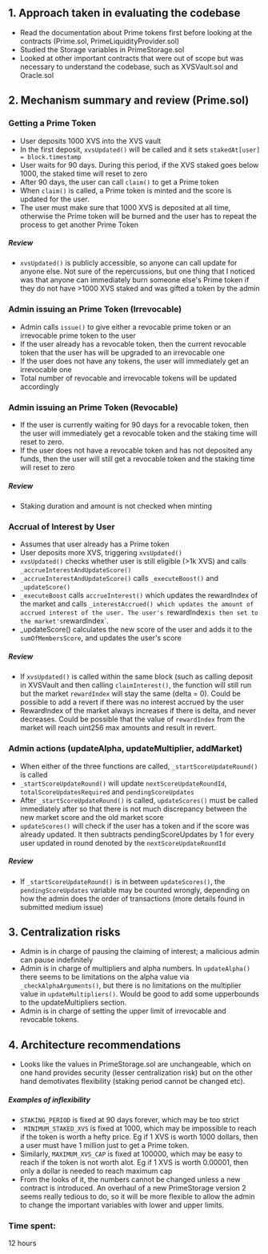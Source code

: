 ## 1. Approach taken in evaluating the codebase
- Read the documentation about Prime tokens first before looking at the contracts (Prime.sol, PrimeLiquidityProvider.sol)
- Studied the Storage variables in PrimeStorage.sol
- Looked at other important contracts that were out of scope but was necessary to understand the codebase, such as XVSVault.sol and Oracle.sol

## 2. Mechanism summary and review (Prime.sol)

### Getting a Prime Token  
- User deposits 1000 XVS into the XVS vault 
- In the first deposit, `xvsUpdated()` will be called and it sets `stakedAt[user] = block.timestamp`
- User waits for 90 days. During this period, if the XVS staked goes below 1000, the staked time will reset to zero
- After 90 days, the user can call `claim()` to get a Prime token
- When `claim()` is called, a Prime token is minted and the score is updated for the user.
- The user must make sure that 1000 XVS is deposited at all time, otherwise the Prime token will be burned and the user has to repeat the process to get another Prime Token

##### Review
- `xvsUpdated()` is publicly accessible, so anyone can call update for anyone else. Not sure of the repercussions, but one thing that I noticed was that anyone can immediately burn someone else's Prime token if they do not have >1000 XVS staked and was gifted a token by the admin

### Admin issuing an Prime Token (Irrevocable)
- Admin calls `issue()` to give either a revocable prime token or an irrevocable prime token to the user
- If the user already has a revocable token, then the current revocable token that the user has will be upgraded to an irrevocable one
- If the user does not have any tokens, the user will immediately get an irrevocable one
- Total number of revocable and irrevocable tokens will be updated accordingly

### Admin issuing an Prime Token (Revocable)
- If the user is currently waiting for 90 days for a revocable token, then the user will immediately get a revocable token and the staking time will reset to zero.
- If the user does not have a revocable token and has not deposited any funds, then the user will still get a revocable token and the staking time will reset to zero

##### Review
- Staking duration and amount is not checked when minting

### Accrual of Interest by User
- Assumes that user already has a Prime token
- User deposits more XVS, triggering `xvsUpdated()`
- `xvsUpdated()` checks whether user is still eligible (>1k XVS) and calls `_accrueInterestAndUpdateScore()`
-  `_accrueInterestAndUpdateScore()` calls `_executeBoost()` and `_updateScore()`
- `_executeBoost` calls `accrueInterest()` which updates the rewardIndex of the market and calls `_interestAccrued() which updates the amount of accrued interest of the user. The user's `rewardIndex` is then set to the market's `rewardIndex`.
- _updateScore() calculates the new score of the user and adds it to the `sumOfMembersScore`, and updates the user's score

##### Review
- If `xvsUpdated()` is called within the same block (such as calling deposit in XVSVault and then calling `claimInterest()`, the function will still run but the market `rewardIndex` will stay the same (delta = 0). Could be possible to add a revert if there was no interest accrued by the user
- RewardIndex of the market always increases if there is delta, and never decreases. Could be possible that the value of `rewardIndex` from the market will reach uint256 max amounts and result in revert. 

### Admin actions (updateAlpha, updateMultiplier, addMarket)
- When either of the three functions are called, `_startScoreUpdateRound()` is called
- `_startScoreUpdateRound()` will update `nextScoreUpdateRoundId`, `totalScoreUpdatesRequired` and `pendingScoreUpdates`
- After `_startScoreUpdateRound()` is called, `updateScores()` must be called immediately after so that there is not much discrepancy between the new market score and the old market score 
- `updateScores()` will check if the user has a token and if the score was already updated. It then subtracts pendingScoreUpdates by 1 for every user updated in round denoted by the `nextScoreUpdateRoundId` 

##### Review
- If `_startScoreUpdateRound()` is in between `updateScores()`, the `pendingScoreUpdates` variable may be counted wrongly, depending on how the admin does the order of transactions (more details found in submitted medium issue)

## 3. Centralization risks 
- Admin is in charge of pausing the claiming of interest; a malicious admin can pause indefinitely
- Admin is in charge of multipliers and alpha numbers. In `updateAlpha()` there seems to be limitations on the alpha value via `_checkAlphaArguments()`, but there is no limitations on the multiplier value in `updateMultipliers()`. Would be good to add some upperbounds to the updateMultipliers section.
- Admin is in charge of setting the upper limit of irrevocable and revocable tokens. 

## 4. Architecture recommendations
- Looks like the values in PrimeStorage.sol are unchangeable, which on one hand provides security (lesser centralization risk) but on the other hand demotivates flexibility (staking period cannot be changed etc). 
##### Examples of inflexibility
- `STAKING_PERIOD` is fixed at 90 days forever, which may be too strict
- ` MINIMUM_STAKED_XVS` is fixed at 1000, which may be impossible to reach if the token is worth a hefty price. Eg if 1 XVS is worth 1000 dollars, then a user must have 1 million just to get a Prime token.
- Similarly, `MAXIMUM_XVS_CAP` is fixed at 100000, which may be easy to reach if the token is not worth alot. Eg if 1 XVS is worth 0.00001, then only a dollar is needed to reach maximum cap 
- From the looks of it, the numbers cannot be changed unless a new contract is introduced. An overhaul of a new PrimeStorage version 2 seems really tedious to do, so it will be more flexible to allow the admin to change the important variables with lower and upper limits.

### Time spent:
12 hours